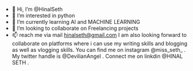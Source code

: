 - 👋 Hi, I’m @HinalSeth
- 👀 I’m interested in python
- 🌱 I’m currently learning AI and MACHINE LEARNING
- 💞️ I’m looking to collaborate on Freelancing projects
- 📫 reach me via mail hinalseth@gmail.com
I am also looking forward to collaborate on platforms where i can use my writing skills and blogging as well as vlogging skills. 
You can find me on instagram @miss_seth_ .
My twitter handle is @DevilianAngel .
Connect me on linkdin @HINAL SETH . 
